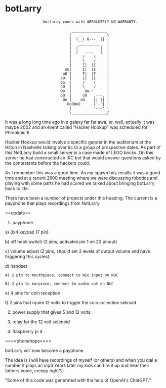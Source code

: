 # botLarry
                     botlarry comes with ABSOLUTELY NO WARRANTY.

                                  ________________                       
                                 /   __           \
                                 |  )__( O---  || |                      
                                 |   __________   |
                                 |  |          |  |
                                 |  |   .--.   |  |                      
                                 |     /    \     |                      
                                 |     \    /     |                      
                                 |     I|  |I     |                      
                               oO|     I|  |I     |                      
                              oO`|     I|  |I     |                      
                             oO  |     I|  |I     |                      
                             Oo  |     /    \     |                      
                             oO  |     \    /     |                      
                             Oo  |      Oo-'      |                      
                             oO  |     oO   .---. |                      
                              Oo |    oO    || || |                      
                                OoOOoO      |'-'| |                      
                                 |          '---' |                      
                                 \________________/


 
It was a long long time ago in a galaxy far far awa, er, well, actually it was maybe 2002 and an event called "Hacker Hookup" was scheduled for Phreaknic 6.

Hacker Hookup would involve a specific gender in the auditorium at the Hilton in Nashville talking over irc to a group of prospective dates.  As part of this NotLarry build a small server in a case made of LEGO bricks.  On this server he had constructed an IRC bot that would answer questions asked by the contestants before the hackers could.                                        
                                                                                  
As I remember this was a good time.  As my spawn hdz recalls it was a good time and at a recent 2600 meeting where we were discussing robotics and playing with some parts he had scored we talked about bringing botLarry back to life.
                                                                             
There have been a number of projects under this heading.  The current is a payphone that plays recordings from NotLarry


==update==

1) payphone

  a) 3x4 keypad (7 pin)

  b) off hook switch (2 pins, activates pin 1 on 20 pinout)

  c) volume adjust (2 pins, should set 3 levels of output volume and have triggering this cycles).

  d) handset

    A) 2 pin to mouthpiece, connect to mic input on NUC

    B) 2 pin to earpiece, connect to audio out on NUC

  e) 4 pins for coin reception

  f) 2 pins that rquire 12 volts to trigger the coin collection selinoid

2) power supply that gives 5 and 12 volts

3) relay for the 12 volt selenoid

4) Raspberry pi 4




====phonehope====

botLarry will now become a payphone

The idea is I will have recordings of myself (or others) and when you dial a number it plays an mp3 
Years later my kids can fire it up and hear their fathers voice, creepy right?:)



"Some of this code was generated with the help of OpenAI's ChatGPT."

